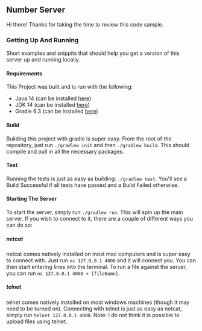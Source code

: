 ## Number Server
Hi there! Thanks for taking the time to review this code sample.

### Getting Up And Running
Short examples and snippits that should help you get a version of this server up and running locally.

#### Requirements
This Project was built and is run with the following:
- Java 14 (can be installed [here](https://www.java.com/en/download/))
- JDK 14 (can be installed [here](https://www.oracle.com/java/technologies/javase-downloads.html))
- Gradle 6.3 (can be installed [here](https://gradle.org/install/))

#### Build
Building this project with gradle is super easy. From the root of the repository, just run `./gradlew init` and then `./gradlew build`. This should compile and pull in all the necessary packages.

#### Test
Running the tests is just as easy as building: `./gradlew test`. You'll see a Build Successful if all tests have passed and a Build Failed otherwise. 

#### Starting The Server
To start the server, simply run `./gradlew run`. This will spin up the main server. If you wish to connect to it, there are a couple of different ways you can do so:

##### netcat
netcat comes natively installed on most mac computers and is super easy to connect with. Just run `nc 127.0.0.1 4000` and it will connect you. You can then start entering lines into the terminal. To run a file against the server, you can run `nc 127.0.0.1 4000 < {fileName}`.

##### telnet
telnet comes natively installed on most windows machines (though it may need to be turned on). Connecting with telnet is just as easy as netcat, simply run `telnet 127.0.0.1 4000`. Note: I do not think it is possible to upload files using telnet.

